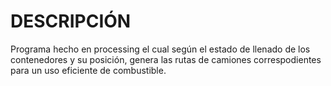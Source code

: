 # DESCRIPCIÓN
Programa hecho en processing el cual según el estado de llenado de los contenedores y su posición, genera las rutas de camiones correspodientes para un uso eficiente de combustible.
